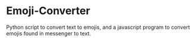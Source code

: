 # Emoji-Converter
Python script to convert text to emojis, and a javascript program to convert emojis found in messenger to text.
